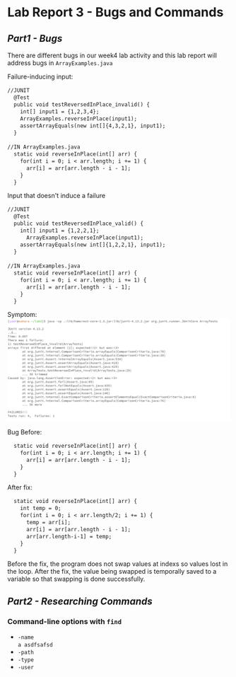 # Lab Report 3 - Bugs and Commands

## *Part1 - Bugs*
There are different bugs in our week4 lab activity and this lab report will address bugs in ```ArrayExamples.java```      

Failure-inducing input:
```
//JUNIT
  @Test
  public void testReversedInPlace_invalid() {
    int[] input1 = {1,2,3,4};
    ArrayExamples.reverseInPlace(input1);
    assertArrayEquals(new int[]{4,3,2,1}, input1);
  }

//IN ArrayExamples.java
  static void reverseInPlace(int[] arr) {
    for(int i = 0; i < arr.length; i += 1) {
      arr[i] = arr[arr.length - i - 1];
    }
  }
```
Input that doesn't induce a failure
```
//JUNIT
  @Test
  public void testReversedInPlace_valid() {
    int[] input1 = {1,2,2,1};
      ArrayExamples.reverseInPlace(input1);
    assertArrayEquals(new int[]{1,2,2,1}, input1);
  }

//IN ArrayExamples.java
  static void reverseInPlace(int[] arr) {
    for(int i = 0; i < arr.length; i += 1) {
      arr[i] = arr[arr.length - i - 1];
    }
  }
```
Symptom:
![symptom](./screenshots/p1-lab3.png)  

Bug Before:
```
  static void reverseInPlace(int[] arr) {
    for(int i = 0; i < arr.length; i += 1) {
      arr[i] = arr[arr.length - i - 1];
    }
  }
```
After fix:
```
  static void reverseInPlace(int[] arr) {
    int temp = 0;
    for(int i = 0; i < arr.length/2; i += 1) {
      temp = arr[i];
      arr[i] = arr[arr.length - i - 1];
      arr[arr.length-i-1] = temp;
    }
  }

```
Before the fix, the program does not swap values at indexs so values lost in the loop.
After the fix, the value being swapped is temporally saved to a variable so that swapping is done successfully.

## *Part2 - Researching Commands*
### Command-line options with ```find```
- ```-name```   
  ```a asdfsafsd```
- ```-path```
- ```-type```
- ```-user```
